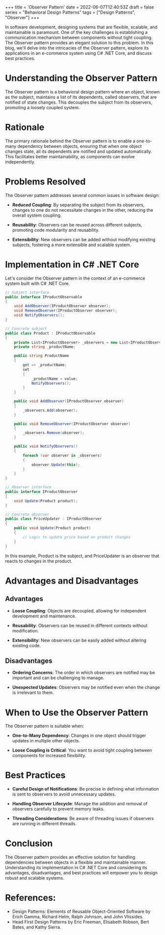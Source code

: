 +++
title = 'Observer Pattern'
date = 2022-06-07T12:40:53Z
draft = false
series = "Behavioral Design Patterns"
tags = ["Design Patterns", "Observer"]
+++

In software development, designing systems that are flexible, scalable, and maintainable is paramount. One of the key challenges is establishing a communication mechanism between components without tight coupling. The Observer pattern provides an elegant solution to this problem. In this blog, we'll delve into the intricacies of the Observer pattern, explore its applications in an e-commerce system using C# .NET Core, and discuss best practices.

# Understanding the Observer Pattern

The Observer pattern is a behavioral design pattern where an object, known as the subject, maintains a list of its dependents, called observers, that are notified of state changes. This decouples the subject from its observers, promoting a loosely coupled system.

# Rationale

The primary rationale behind the Observer pattern is to enable a one-to-many dependency between objects, ensuring that when one object changes state, all its dependents are notified and updated automatically. This facilitates better maintainability, as components can evolve independently.

# Problems Resolved

The Observer pattern addresses several common issues in software design:

- **Reduced Coupling**: By separating the subject from its observers, changes to one do not necessitate changes in the other, reducing the overall system coupling.

- **Reusability**: Observers can be reused across different subjects, promoting code modularity and reusability.

- **Extensibility**: New observers can be added without modifying existing subjects, fostering a more extensible and scalable system.

# Implementation in C# .NET Core

Let's consider the Observer pattern in the context of an e-commerce system built with C# .NET Core.

```csharp
// Subject interface
public interface IProductObservable
{
    void AddObserver(IProductObserver observer);
    void RemoveObserver(IProductObserver observer);
    void NotifyObservers();
}

// Concrete subject
public class Product : IProductObservable
{
    private List<IProductObserver> _observers = new List<IProductObserver>();
    private string _productName;

    public string ProductName
    {
        get => _productName;
        set
        {
            _productName = value;
            NotifyObservers();
        }
    }

    public void AddObserver(IProductObserver observer)
    {
        _observers.Add(observer);
    }

    public void RemoveObserver(IProductObserver observer)
    {
        _observers.Remove(observer);
    }

    public void NotifyObservers()
    {
        foreach (var observer in _observers)
        {
            observer.Update(this);
        }
    }
}

// Observer interface
public interface IProductObserver
{
    void Update(Product product);
}

// Concrete observer
public class PriceUpdater : IProductObserver
{
    public void Update(Product product)
    {
        // Logic to update price based on product changes
    }
}
```

In this example, Product is the subject, and PriceUpdater is an observer that reacts to changes in the product.

# Advantages and Disadvantages

## Advantages

- **Loose Coupling**: Objects are decoupled, allowing for independent development and maintenance.

- **Reusability**: Observers can be reused in different contexts without modification.

- **Extensibility**: New observers can be easily added without altering existing code.

## Disadvantages

- **Ordering Concerns**: The order in which observers are notified may be important and can be challenging to manage.

- **Unexpected Updates**: Observers may be notified even when the change is irrelevant to them.

# When to Use the Observer Pattern

The Observer pattern is suitable when:

- **One-to-Many Dependency**: Changes in one object should trigger updates in multiple other objects.

- **Loose Coupling is Critical**: You want to avoid tight coupling between components for increased flexibility.

# Best Practices

- **Careful Design of Notifications**: Be precise in defining what information is sent to observers to avoid unnecessary updates.

- **Handling Observer Lifecycle**: Manage the addition and removal of observers carefully to prevent memory leaks.

- **Threading Considerations**: Be aware of threading issues if observers are running in different threads.

# Conclusion

The Observer pattern provides an effective solution for handling dependencies between objects in a flexible and maintainable manner. Understanding its implementation in C# .NET Core and considering its advantages, disadvantages, and best practices will empower you to design robust and scalable systems.

# References:

- Design Patterns: Elements of Reusable Object-Oriented Software by Erich Gamma, Richard Helm, Ralph Johnson, and John Vlissides.
- Head First Design Patterns by Eric Freeman, Elisabeth Robson, Bert Bates, and Kathy Sierra.
